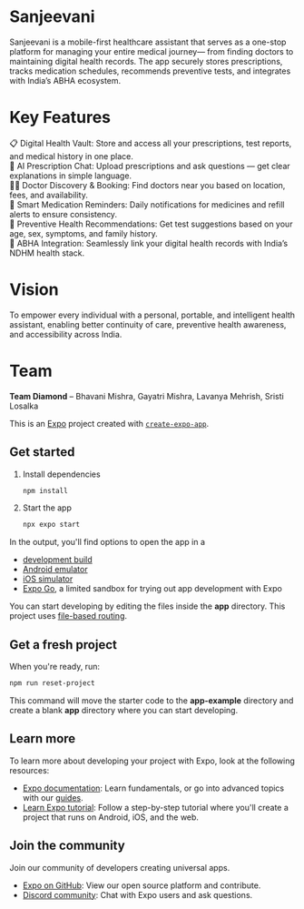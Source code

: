 # Sanjeevani
Sanjeevani is a mobile-first healthcare assistant that serves as a one-stop platform for managing your entire medical journey— from finding doctors to maintaining digital health records. The app securely stores prescriptions, tracks medication schedules, recommends preventive tests, and integrates with India’s ABHA ecosystem.
# Key Features
📋 Digital Health Vault: Store and access all your prescriptions, test reports, and medical history in one place.  
🧠 AI Prescription Chat: Upload prescriptions and ask questions — get clear explanations in simple language.  
👨‍⚕️ Doctor Discovery & Booking: Find doctors near you based on location, fees, and availability.  
💊 Smart Medication Reminders: Daily notifications for medicines and refill alerts to ensure consistency.  
🧬 Preventive Health Recommendations: Get test suggestions based on your age, sex, symptoms, and family history.<br> 
🔗 ABHA Integration: Seamlessly link your digital health records with India’s NDHM health stack.
# Vision
To empower every individual with a personal, portable, and intelligent health assistant, enabling better continuity of care, preventive health awareness, and accessibility across India.
# Team
**Team Diamond** – Bhavani Mishra, Gayatri Mishra, Lavanya Mehrish, Sristi Losalka

This is an [Expo](https://expo.dev) project created with [`create-expo-app`](https://www.npmjs.com/package/create-expo-app).

## Get started

1. Install dependencies

   ```bash
   npm install
   ```

2. Start the app

   ```bash
   npx expo start
   ```

In the output, you'll find options to open the app in a

- [development build](https://docs.expo.dev/develop/development-builds/introduction/)
- [Android emulator](https://docs.expo.dev/workflow/android-studio-emulator/)
- [iOS simulator](https://docs.expo.dev/workflow/ios-simulator/)
- [Expo Go](https://expo.dev/go), a limited sandbox for trying out app development with Expo

You can start developing by editing the files inside the **app** directory. This project uses [file-based routing](https://docs.expo.dev/router/introduction).

## Get a fresh project

When you're ready, run:

```bash
npm run reset-project
```

This command will move the starter code to the **app-example** directory and create a blank **app** directory where you can start developing.

## Learn more

To learn more about developing your project with Expo, look at the following resources:

- [Expo documentation](https://docs.expo.dev/): Learn fundamentals, or go into advanced topics with our [guides](https://docs.expo.dev/guides).
- [Learn Expo tutorial](https://docs.expo.dev/tutorial/introduction/): Follow a step-by-step tutorial where you'll create a project that runs on Android, iOS, and the web.

## Join the community

Join our community of developers creating universal apps.

- [Expo on GitHub](https://github.com/expo/expo): View our open source platform and contribute.
- [Discord community](https://chat.expo.dev): Chat with Expo users and ask questions.
